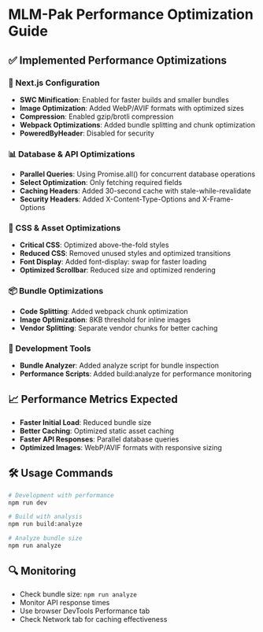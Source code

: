 # MLM-Pak Performance Optimization Guide

## ✅ Implemented Performance Optimizations

### 🚀 Next.js Configuration
- **SWC Minification**: Enabled for faster builds and smaller bundles
- **Image Optimization**: Added WebP/AVIF formats with optimized sizes
- **Compression**: Enabled gzip/brotli compression
- **Webpack Optimizations**: Added bundle splitting and chunk optimization
- **PoweredByHeader**: Disabled for security

### 📊 Database & API Optimizations
- **Parallel Queries**: Using Promise.all() for concurrent database operations
- **Select Optimization**: Only fetching required fields
- **Caching Headers**: Added 30-second cache with stale-while-revalidate
- **Security Headers**: Added X-Content-Type-Options and X-Frame-Options

### 🎨 CSS & Asset Optimizations
- **Critical CSS**: Optimized above-the-fold styles
- **Reduced CSS**: Removed unused styles and optimized transitions
- **Font Display**: Added font-display: swap for faster loading
- **Optimized Scrollbar**: Reduced size and optimized rendering

### 📦 Bundle Optimizations
- **Code Splitting**: Added webpack chunk optimization
- **Image Optimization**: 8KB threshold for inline images
- **Vendor Splitting**: Separate vendor chunks for better caching

### 🔧 Development Tools
- **Bundle Analyzer**: Added analyze script for bundle inspection
- **Performance Scripts**: Added build:analyze for performance monitoring

## 📈 Performance Metrics Expected
- **Faster Initial Load**: Reduced bundle size
- **Better Caching**: Optimized static asset caching
- **Faster API Responses**: Parallel database queries
- **Optimized Images**: WebP/AVIF formats with responsive sizing

## 🛠️ Usage Commands
```bash
# Development with performance
npm run dev

# Build with analysis
npm run build:analyze

# Analyze bundle size
npm run analyze
```

## 🔍 Monitoring
- Check bundle size: `npm run analyze`
- Monitor API response times
- Use browser DevTools Performance tab
- Check Network tab for caching effectiveness
